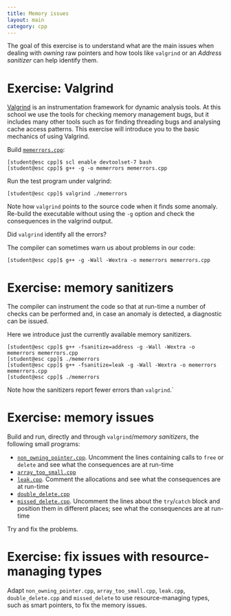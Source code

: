 ```yaml
---
title: Memory issues
layout: main
category: cpp
---
```


The goal of this exercise is to understand what are the main issues when dealing
with _owning_ raw pointers and how tools like `valgrind` or an _Address
sanitizer_ can help identify them.

# Exercise: Valgrind

[Valgrind](http://valgrind.org/) is an instrumentation framework
for dynamic analysis tools. At this school we use the tools for checking
memory management bugs, but it includes many other tools such as for
finding threading bugs and analysing cache access patterns. This
exercise will introduce you to the basic mechanics of using Valgrind.

Build [`memerrors.cpp`]({{site.exercises_repo}}/hands-on/cpp/memerrors.cpp):

    [student@esc cpp]$ scl enable devtoolset-7 bash
    [student@esc cpp]$ g++ -g -o memerrors memerrors.cpp

Run the test program under valgrind:

    [student@esc cpp]$ valgrind ./memerrors

Note how `valgrind` points to the source code when it finds some anomaly.
Re-build the executable without using the `-g` option and check the
consequences in the valgrind output.

Did `valgrind` identify all the errors?

The compiler can sometimes warn us about problems in our code:

    [student@esc cpp]$ g++ -g -Wall -Wextra -o memerrors memerrors.cpp

# Exercise: memory sanitizers

The compiler can instrument the code so that at run-time a number of checks can
be performed and, in case an anomaly is detected, a diagnostic can be issued.

Here we introduce just the currently available memory sanitizers.

    [student@esc cpp]$ g++ -fsanitize=address -g -Wall -Wextra -o memerrors memerrors.cpp
    [student@esc cpp]$ ./memerrors
    [student@esc cpp]$ g++ -fsanitize=leak -g -Wall -Wextra -o memerrors memerrors.cpp
    [student@esc cpp]$ ./memerrors

Note how the sanitizers report fewer errors than `valgrind`.`

# Exercise: memory issues

Build and run, directly and through `valgrind`/_memory sanitizers_, the
following small programs:

* [`non_owning_pointer.cpp`]({{site.exercises_repo}}/hands-on/cpp/non_owning_pointer.cpp). Uncomment the lines containing calls to
  `free` or `delete` and see what the consequences are at run-time
* [`array_too_small.cpp`]({{site.exercises_repo}}/hands-on/cpp/array_too_small.cpp)
* [`leak.cpp`]({{site.exercises_repo}}/hands-on/cpp/leak.cpp). Comment the allocations and see what the consequences
  are at run-time
* [`double_delete.cpp`]({{site.exercises_repo}}/hands-on/cpp/double_delete.cpp)
* [`missed_delete.cpp`]({{site.exercises_repo}}/hands-on/cpp/missed_delete.cpp). Uncomment the lines about the `try`/`catch`
  block and position them in different places; see what the
  consequences are at run-time

Try and fix the problems.

# Exercise: fix issues with resource-managing types

Adapt `non_owning_pointer.cpp`, `array_too_small.cpp`, `leak.cpp`,
`double_delete.cpp` and `missed_delete` to use resource-managing types, such as
smart pointers, to fix the memory issues.
